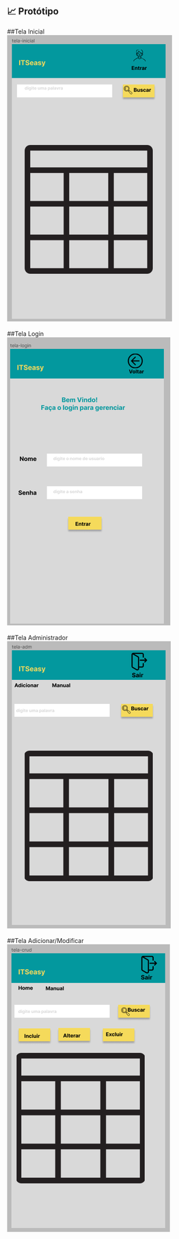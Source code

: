 ## :chart_with_upwards_trend: Protótipo
##Tela Inicial <br>
![Tela Inicial](https://github.com/equipe-tetris/itseasy/blob/master/resource/images/imagem/tela%20inicial.png)<br><br>
##Tela Login<br>
![Tela Login](https://github.com/equipe-tetris/itseasy/blob/master/resource/images/imagem/tela_login.png)<br><br>
##Tela Administrador<br>
![Tela Administrador](https://github.com/equipe-tetris/itseasy/blob/master/resource/images/imagem/tela_adm.png)<br><br>
##Tela Adicionar/Modificar<br>
![Tela Adicionar/Modificar](https://github.com/equipe-tetris/itseasy/blob/master/resource/images/imagem/tela_crud.png)<br>
